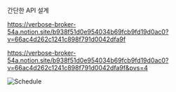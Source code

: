 
간단한 API 설계

https://verbose-broker-54a.notion.site/b938f51d0e954034b69fcb9fd19d0ac0?v=66ac4d262c1241c898f791d0042dfa9f


https://verbose-broker-54a.notion.site/b938f51d0e954034b69fcb9fd19d0ac0?v=66ac4d262c1241c898f791d0042dfa9f&pvs=4


![Schedule](https://github.com/user-attachments/assets/a5722baf-54aa-4a8a-bb5c-9e673e57cb5d)
